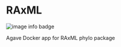 # RAxML

![image info badge](https://img.shields.io/badge/ImageInfo-_378.1_MB/_25_Layers_-blue.svg?style=flat-square)

Agave Docker app for RAxML phylo package
